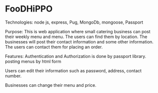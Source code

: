 # FooDHiPPO

Technologies: node js, express, Pug, MongoDb, mongoose, Passport

Purpose: This is web application where small catering business can post their weekly menu and menu. The users can find them by location. The businesses will post their contact information and some other information. The users can contact them for placing an order.

Features:
Authentication and Authorization is done by passport library.
posting menus by html form

Users can edit their information such as password, address, contact number.

Businesses can change their menu and price.
